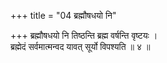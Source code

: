 +++
title = "04 ब्रह्मौषधयो नि"

+++
ब्रह्मौषधयो नि तिष्ठन्ति ब्रह्म वर्षन्ति वृष्टयः ।  
ब्रह्मेदं सर्वमात्मन्वद यावत् सूर्यो विपश्यति ॥ ४ ॥